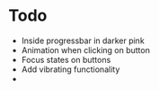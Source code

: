 # Todo

* Inside progressbar in darker pink
* Animation when clicking on button
* Focus states on buttons
* Add vibrating functionality
*

